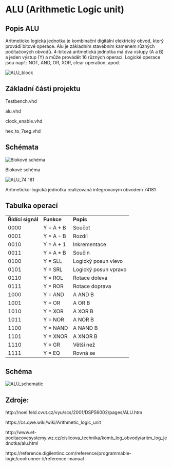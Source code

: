 # ALU (Arithmetic Logic unit) 

## Popis ALU 
Aritmeticko logická jednotka je kombinační digitální elektrický obvod, který provádí bitové operace. Alu je základním stavebním kamenem různých počítačových obvodů. 4-bitová aritmetická jednotka má dva vstupy (A a B) a jeden výstup (Y) a může provádět 16 různých operací.  Logické operace jsou např.: NOT, AND, OR, XOR, clear operation, apod.

![ALU_block](https://github.com/jurekmartin3/Digital-Electronics-1/blob/master/LABS/Project/Pictures/ALU_block.png)

## Základní části projektu 
Testbench.vhd

alu.vhd

clock_enable.vhd

hex_to_7seg.vhd

## Schémata

![Blokové schéma](https://github.com/jurekmartin3/Digital-Electronics-1/blob/master/LABS/Project/Pictures/ALU.png)

Blokové schéma

![ALU_74 181](https://github.com/jurekmartin3/Digital-Electronics-1/blob/master/LABS/Project/Pictures/1.png)

Aritmeticko-logická jednotka realizovaná integrovaným obvodem 74181


## Tabulka operací
<table>
<tr><td><b>Řídící signál</b></td><td><b>Funkce</b></td><td><b>Popis</b></td></tr>
<tr><td> 0000 </td><td> Y = A + B </td><td> Součet </td></tr>
<tr><td> 0001 </td><td> Y = A - B </td><td> Rozdíl </td></tr>
<tr><td> 0010 </td><td> Y = A + 1 </td><td> Inkrementace </td></tr>
<tr><td> 0011 </td><td> Y = A * B </td><td> Součin </td></tr>
<tr><td> 0100 </td><td> Y = SLL </td><td> Logický posun vlevo </td></tr>
<tr><td> 0101 </td><td> Y = SRL </td><td> Logický posun vpravo </td></tr>
<tr><td> 0110 </td><td> Y = ROL </td><td> Rotace doleva </td></tr>
<tr><td> 0111 </td><td> Y = ROR </td><td> Rotace doprava </td></tr>
<tr><td> 1000 </td><td> Y = AND </td><td> A AND B </td></tr>
<tr><td> 1001 </td><td> Y = OR </td><td> A OR B </td></tr>
<tr><td> 1010 </td><td> Y = XOR </td><td> A XOR B </td></tr>
<tr><td> 1011 </td><td> Y = NOR </td><td> A NOR B </td></tr>
<tr><td> 1100 </td><td> Y = NAND </td><td> A NAND B </td></tr>
<tr><td> 1101 </td><td> Y = XNOR </td><td> A XNOR B </td></tr>
<tr><td> 1110 </td><td> Y = GR  </td><td> Větší než </td></tr>
<tr><td> 1111 </td><td> Y = EQ </td><td> Rovná se </td></tr>
</table>

## Schéma

![ALU_schematic](https://github.com/jurekmartin3/Digital-Electronics-1/blob/master/LABS/Project/Pictures/alu-schematic.png)

## Zdroje:

<p> http://noel.feld.cvut.cz/vyu/scs/2001/DSP56002/pages/ALU.htm
<p> https://cs.qwe.wiki/wiki/Arithmetic_logic_unit
<p> http://www.et-pocitacovesystemy.wz.cz/cislicova_technika/komb_log_obvody/aritm_log_jednotka/alu.html
<p> https://reference.digilentinc.com/reference/programmable-logic/coolrunner-ii/reference-manual

